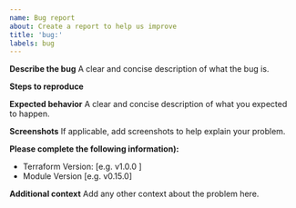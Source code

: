```yaml
---
name: Bug report
about: Create a report to help us improve
title: 'bug:'
labels: bug
---
```


**Describe the bug**
A clear and concise description of what the bug is.

**Steps to reproduce**


**Expected behavior**
A clear and concise description of what you expected to happen.

**Screenshots**
If applicable, add screenshots to help explain your problem.

**Please complete the following information):**
 - Terraform Version: [e.g. v1.0.0 ]
 - Module Version [e.g. v0.15.0]

**Additional context**
Add any other context about the problem here.
